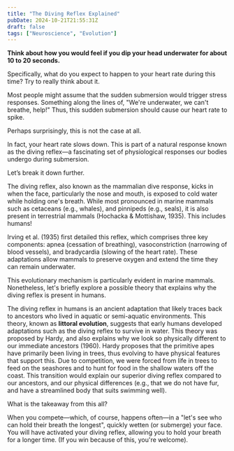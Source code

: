 ```yaml
---
title: "The Diving Reflex Explained"
pubDate: 2024-10-21T21:55:31Z
draft: false
tags: ["Neuroscience", "Evolution"]
---
```


**Think about how you would feel if you dip your head underwater for about 10 to 20 seconds.**

Specifically, what do you expect to happen to your heart rate during this time? Try to really think about it.

Most people might assume that the sudden submersion would trigger stress responses. Something along the lines of, "We're underwater, we can't breathe, help!" Thus, this sudden submersion should cause our heart rate to spike.

Perhaps surprisingly, this is not the case at all.

In fact, your heart rate slows down. This is part of a natural response known as the diving reflex—a fascinating set of physiological responses our bodies undergo during submersion.

Let’s break it down further.

The diving reflex, also known as the mammalian dive response, kicks in when the face, particularly the nose and mouth, is exposed to cold water while holding one's breath. While most pronounced in marine mammals such as cetaceans (e.g., whales), and pinnipeds (e.g., seals), it is also present in terrestrial mammals (Hochacka & Mottishaw, 1935). This includes humans!

Irving et al. (1935) first detailed this reflex, which comprises three key components: apnea (cessation of breathing), vasoconstriction (narrowing of blood vessels), and bradycardia (slowing of the heart rate). These adaptations allow mammals to preserve oxygen and extend the time they can remain underwater.

This evolutionary mechanism is particularly evident in marine mammals. Nonetheless, let's briefly explore a possible theory that explains why the diving reflex is present in humans.

The diving reflex in humans is an ancient adaptation that likely traces back to ancestors who lived in aquatic or semi-aquatic environments. This theory, known as **littoral evolution**, suggests that early humans developed adaptations such as the diving reflex to survive in water. This theory was proposed by Hardy, and also explains why we look so physically different to our immediate ancestors (1960). Hardy proposes that the primitive apes have primarily been living in trees, thus evolving to have physical features that support this. Due to competition, we were forced from life in trees to feed on the seashores and to hunt for food in the shallow waters off the coast. This transition would explain our superior diving reflex compared to our ancestors, and our physical differences (e.g., that we do not have fur, and have a streamlined body that suits swimming well).

What is the takeaway from this all?

When you compete—which, of course, happens often—in a "let's see who can hold their breath the longest", quickly wetten (or submerge) your face. You will have activated your diving reflex, allowing you to hold your breath for a longer time. (If you win because of this, you're welcome).